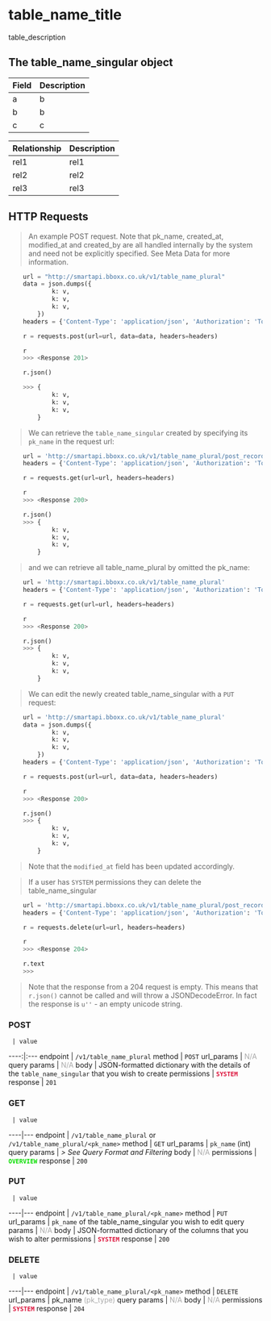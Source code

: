 # table_name_title
table_description


## The table_name_singular object

Field | Description
------|------------
a | b
b | b
c | c

Relationship | Description
-------------|------------
rel1 | rel1
rel2 | rel2
rel3 | rel3


## HTTP Requests
> An example POST request. Note that pk_name, created_at, modified_at and created_by are all handled internally by the system and need not be explicitly specified. See Meta Data for more information.

```python
    url = "http://smartapi.bboxx.co.uk/v1/table_name_plural"
    data = json.dumps({
            k: v,
            k: v,
            k: v,
        })
    headers = {'Content-Type': 'application/json', 'Authorization': 'Token token=' + A_VALID_TOKEN}

    r = requests.post(url=url, data=data, headers=headers)

    r
    >>> <Response 201>

    r.json()

    >>> {
            k: v,
            k: v,
            k: v,
        }
```

> We can retrieve the `table_name_singular` created by specifying its `pk_name` in the request url:

```python
    url = 'http://smartapi.bboxx.co.uk/v1/table_name_plural/post_record_id'
    headers = {'Content-Type': 'application/json', 'Authorization': 'Token token=' + A_VALID_TOKEN}

    r = requests.get(url=url, headers=headers)

    r
    >>> <Response 200>

    r.json()
    >>> {
            k: v,
            k: v,
            k: v,
        }
```

> and we can retrieve all table_name_plural by omitted the pk_name:

```python
    url = 'http://smartapi.bboxx.co.uk/v1/table_name_plural'
    headers = {'Content-Type': 'application/json', 'Authorization': 'Token token=' + A_VALID_TOKEN}

    r = requests.get(url=url, headers=headers)

    r
    >>> <Response 200>

    r.json()
    >>> {
            k: v,
            k: v,
            k: v,
        }
```

> We can edit the newly created table_name_singular with a `PUT` request:

```python
    url = 'http://smartapi.bboxx.co.uk/v1/table_name_plural'
    data = json.dumps({
            k: v,
            k: v,
            k: v,
        })
    headers = {'Content-Type': 'application/json', 'Authorization': 'Token token=' + A_VALID_TOKEN}

    r = requests.post(url=url, data=data, headers=headers)

    r
    >>> <Response 200>

    r.json()
    >>> {
            k: v,
            k: v,
            k: v,
        }
```
> Note that the `modified_at` field has been updated accordingly.

> If a user has `SYSTEM` permissions they can delete the table_name_singular

```python
    url = 'http://smartapi.bboxx.co.uk/v1/table_name_plural/post_record_id'
    headers = {'Content-Type': 'application/json', 'Authorization': 'Token token=' + A_VALID_TOKEN}

    r = requests.delete(url=url, headers=headers)

    r
    >>> <Response 204>

    r.text
    >>>
```
> Note that the response from a 204 request is empty. This means that `r.json()` cannot be called and will throw a JSONDecodeError. In fact the response is `u''` - an empty unicode string.


### POST
     | value
 ----:|:---
endpoint | `/v1/table_name_plural`
method | `POST`
url_params | <font color="DarkGray">N/A</font>
query params | <font color="DarkGray">N/A</font>
body | JSON-formatted dictionary with the details of the `table_name_singular` that you wish to create
permissions | <font color="Crimson">__`SYSTEM`__</font>
response | `201`

### GET
     | value
 ----|---
endpoint | `/v1/table_name_plural` or `/v1/table_name_plural/<pk_name>`
method | `GET`
url_params | `pk_name` (int)
query params | *> See Query Format and Filtering*
body | <font color="DarkGray">N/A</font>
permissions | <font color="Jade">__`OVERVIEW`__</font>
response | `200`

### PUT
     | value
 ----|---
endpoint | `/v1/table_name_plural/<pk_name>`
method | `PUT`
url_params | `pk_name` of the table_name_singular you wish to edit
query params | <font color="DarkGray">N/A</font>
body | JSON-formatted dictionary of the columns that you wish to alter
permissions | <font color="Crimson">__`SYSTEM`__</font>
response | `200`

### DELETE
     | value
 ----|---
endpoint | `/v1/table_name_plural/<pk_name>`
method | `DELETE`
url_params | pk_name <font color="DarkGray">(pk_type)</font>
query params | <font color="DarkGray">N/A</font>
body | <font color="DarkGray">N/A</font>
permissions | <font color="Crimson">__`SYSTEM`__</font>
response | `204`
